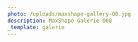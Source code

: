```yaml
---
photo: /uploads/maxshape-gallery-08.jpg
description: MaxShape Galerie 008
_template: galerie
---
```


